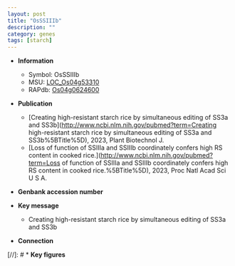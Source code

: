 ```yaml
---
layout: post
title: "OsSSIIIb"
description: ""
category: genes
tags: [starch]
---
```


* **Information**  
    + Symbol: OsSSIIIb  
    + MSU: [LOC_Os04g53310](http://rice.uga.edu/cgi-bin/ORF_infopage.cgi?orf=LOC_Os04g53310)  
    + RAPdb: [Os04g0624600](http://rapdb.dna.affrc.go.jp/viewer/gbrowse_details/irgsp1?name=Os04g0624600)  

* **Publication**  
    + [Creating high-resistant starch rice by simultaneous editing of SS3a and SS3b](http://www.ncbi.nlm.nih.gov/pubmed?term=Creating high-resistant starch rice by simultaneous editing of SS3a and SS3b%5BTitle%5D), 2023, Plant Biotechnol J.
    + [Loss of function of SSIIIa and SSIIIb coordinately confers high RS content in cooked rice.](http://www.ncbi.nlm.nih.gov/pubmed?term=Loss of function of SSIIIa and SSIIIb coordinately confers high RS content in cooked rice.%5BTitle%5D), 2023, Proc Natl Acad Sci U S A.

* **Genbank accession number**  

* **Key message**  
    + Creating high-resistant starch rice by simultaneous editing of SS3a and SS3b

* **Connection**  

[//]: # * **Key figures**  


